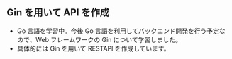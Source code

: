 ## Gin を用いて API を作成

- Go 言語を学習中。今後 Go 言語を利用してバックエンド開発を行う予定なので、Web フレームワークの Gin について学習しました。
- 具体的には Gin を用いて RESTAPI を作成しています。
